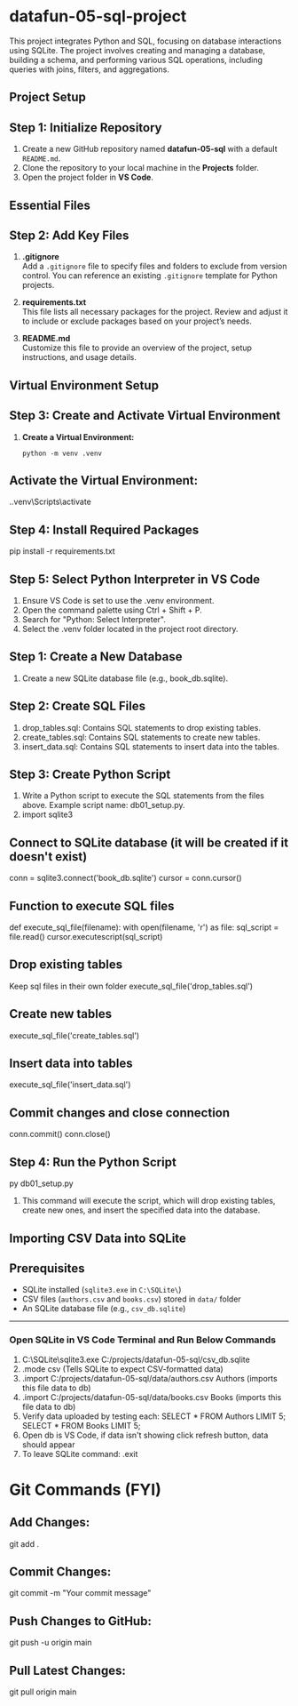 # datafun-05-sql-project
This project integrates Python and SQL, focusing on database interactions using SQLite. The project involves creating and managing a database, building a schema, and performing various SQL operations, including queries with joins, filters, and aggregations.

## Project Setup
## Step 1: Initialize Repository
1. Create a new GitHub repository named **datafun-05-sql** with a default `README.md`.
2. Clone the repository to your local machine in the **Projects** folder.
3. Open the project folder in **VS Code**.

## Essential Files

## Step 2: Add Key Files
1. **.gitignore**  
   Add a `.gitignore` file to specify files and folders to exclude from version control. You can reference an existing `.gitignore` template for Python projects.

2. **requirements.txt**  
   This file lists all necessary packages for the project. Review and adjust it to include or exclude packages based on your project’s needs.

3. **README.md**  
   Customize this file to provide an overview of the project, setup instructions, and usage details.

## Virtual Environment Setup

## Step 3: Create and Activate Virtual Environment
1. **Create a Virtual Environment:**

   ```Windows PowerShell
   python -m venv .venv

## Activate the Virtual Environment:
.\.venv\Scripts\activate

## Step 4: Install Required Packages
pip install -r requirements.txt

## Step 5: Select Python Interpreter in VS Code
1. Ensure VS Code is set to use the .venv environment.
2. Open the command palette using Ctrl + Shift + P.
3. Search for "Python: Select Interpreter".
4. Select the .venv folder located in the project root directory.

## Step 1: Create a New Database
1. Create a new SQLite database file (e.g., book_db.sqlite).

## Step 2: Create SQL Files
1. drop_tables.sql: Contains SQL statements to drop existing tables.
2. create_tables.sql: Contains SQL statements to create new tables.
3. insert_data.sql: Contains SQL statements to insert data into the tables.

## Step 3: Create Python Script
1. Write a Python script to execute the SQL statements from the files above. Example script name: db01_setup.py.
2. import sqlite3

## Connect to SQLite database (it will be created if it doesn't exist)
conn = sqlite3.connect('book_db.sqlite')
cursor = conn.cursor()

## Function to execute SQL files
def execute_sql_file(filename):
    with open(filename, 'r') as file:
        sql_script = file.read()
    cursor.executescript(sql_script)

## Drop existing tables
Keep sql files in their own folder
execute_sql_file('drop_tables.sql')

## Create new tables
execute_sql_file('create_tables.sql')

## Insert data into tables
execute_sql_file('insert_data.sql')

## Commit changes and close connection
conn.commit()
conn.close()

## Step 4: Run the Python Script
py db01_setup.py
1. This command will execute the script, which will drop existing tables, create new ones, and insert the specified data into the database.

## Importing CSV Data into SQLite
## Prerequisites
- SQLite installed (`sqlite3.exe` in `C:\SQLite\`)
- CSV files (`authors.csv` and `books.csv`) stored in `data/` folder
- An SQLite database file (e.g., `csv_db.sqlite`)
---
### Open SQLite in VS Code Terminal and Run Below Commands
1. C:\SQLite\sqlite3.exe C:/projects/datafun-05-sql/csv_db.sqlite
2. .mode csv (Tells SQLite to expect CSV-formatted data)
3. .import C:/projects/datafun-05-sql/data/authors.csv Authors (imports this file data to db)
4. .import C:/projects/datafun-05-sql/data/books.csv Books (imports this file data to db)
5. Verify data uploaded by testing each: SELECT * FROM Authors LIMIT 5; SELECT * FROM Books LIMIT 5;
6. Open db is VS Code, if data isn't showing click refresh button, data should appear
7. To leave SQLite command: .exit

# Git Commands (FYI)
## Add Changes:
git add .

## Commit Changes:
git commit -m "Your commit message"

## Push Changes to GitHub:
git push -u origin main

## Pull Latest Changes:
git pull origin main